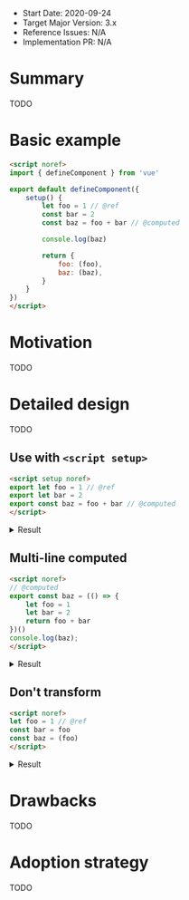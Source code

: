 - Start Date: 2020-09-24
- Target Major Version: 3.x
- Reference Issues: N/A
- Implementation PR: N/A

# Summary

TODO

# Basic example

```html
<script noref>
import { defineComponent } from 'vue'

export default defineComponent({
    setup() {
        let foo = 1 // @ref
        const bar = 2
        const baz = foo + bar // @computed

        console.log(baz)

        return {
            foo: (foo),
            baz: (baz),
        }
    }
})
</script>
```

# Motivation

TODO

# Detailed design

TODO

## Use with `<script setup>`

```html
<script setup noref>
export let foo = 1 // @ref
export let bar = 2
export const baz = foo + bar // @computed
</script>
```

<details>
<summary>Result</summary>

```html
<script setup>
import { ref, computed } from 'vue'

export let foo = ref(1)
export let bar = 2
export const baz = computed(() => foo.value + bar)
</script>
```
</details>

## Multi-line computed

```html
<script noref>
// @computed
export const baz = (() => {
    let foo = 1
    let bar = 2
    return foo + bar
})()
console.log(baz);
</script>
```

<details>
<summary>Result</summary>

```html
<script>
import { computed } from 'vue'

export const baz = computed(() => {
    let foo = 1
    let bar = 2
    return foo + bar
})
console.log(baz.value);
</script>
```
</details>

## Don't transform

```html
<script noref>
let foo = 1 // @ref
const bar = foo
const baz = (foo)
</script>
```

<details>
<summary>Result</summary>

```html
<script>
import { ref } from 'vue'

let foo = ref(1)
const bar = foo.value
const baz = foo
</script>
```
</details>

# Drawbacks

TODO

# Adoption strategy

TODO
